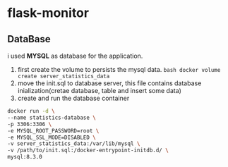 # flask-monitor

## DataBase

i used **MYSQL** as database for the application.
1. first create the volume to persists the mysql data.
    ```bash docker volume create server_statistics_data ```
3. move the init.sql to database server, this file contains database inialization(cretae database, table and insert some data)
4. create and run the database container 
  ```bash 
  docker run -d \
  --name statistics-database \
  -p 3306:3306 \
  -e MYSQL_ROOT_PASSWORD=root \
  -e MYSQL_SSL_MODE=DISABLED \
  -v server_statistics_data:/var/lib/mysql \
  -v /path/to/init.sql:/docker-entrypoint-initdb.d/ \
  mysql:8.3.0
  ```


